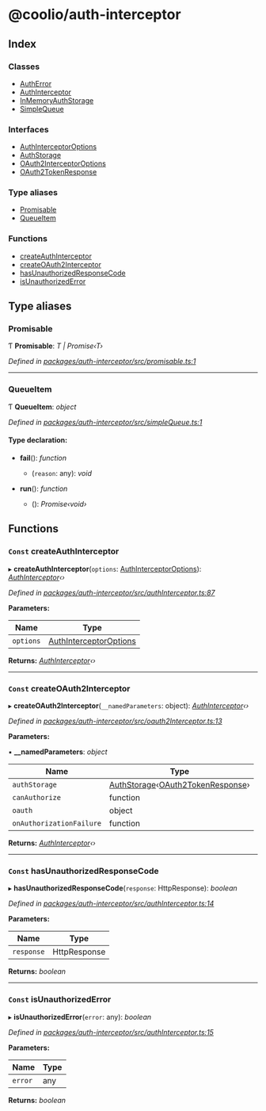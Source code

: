 # @coolio/auth-interceptor

## Index

### Classes

* [AuthError](classes/autherror.md)
* [AuthInterceptor](classes/authinterceptor.md)
* [InMemoryAuthStorage](classes/inmemoryauthstorage.md)
* [SimpleQueue](classes/simplequeue.md)

### Interfaces

* [AuthInterceptorOptions](interfaces/authinterceptoroptions.md)
* [AuthStorage](interfaces/authstorage.md)
* [OAuth2InterceptorOptions](interfaces/oauth2interceptoroptions.md)
* [OAuth2TokenResponse](interfaces/oauth2tokenresponse.md)

### Type aliases

* [Promisable](README.md#promisable)
* [QueueItem](README.md#queueitem)

### Functions

* [createAuthInterceptor](README.md#const-createauthinterceptor)
* [createOAuth2Interceptor](README.md#const-createoauth2interceptor)
* [hasUnauthorizedResponseCode](README.md#const-hasunauthorizedresponsecode)
* [isUnauthorizedError](README.md#const-isunauthorizederror)

## Type aliases

###  Promisable

Ƭ **Promisable**: *T | Promise‹T›*

*Defined in [packages/auth-interceptor/src/promisable.ts:1](https://github.com/headline-1/coolio/blob/420fd1d/packages/auth-interceptor/src/promisable.ts#L1)*

___

###  QueueItem

Ƭ **QueueItem**: *object*

*Defined in [packages/auth-interceptor/src/simpleQueue.ts:1](https://github.com/headline-1/coolio/blob/420fd1d/packages/auth-interceptor/src/simpleQueue.ts#L1)*

#### Type declaration:

* **fail**(): *function*

  * (`reason`: any): *void*

* **run**(): *function*

  * (): *Promise‹void›*

## Functions

### `Const` createAuthInterceptor

▸ **createAuthInterceptor**(`options`: [AuthInterceptorOptions](interfaces/authinterceptoroptions.md)): *[AuthInterceptor](classes/authinterceptor.md)‹›*

*Defined in [packages/auth-interceptor/src/authInterceptor.ts:87](https://github.com/headline-1/coolio/blob/420fd1d/packages/auth-interceptor/src/authInterceptor.ts#L87)*

**Parameters:**

Name | Type |
------ | ------ |
`options` | [AuthInterceptorOptions](interfaces/authinterceptoroptions.md) |

**Returns:** *[AuthInterceptor](classes/authinterceptor.md)‹›*

___

### `Const` createOAuth2Interceptor

▸ **createOAuth2Interceptor**(`__namedParameters`: object): *[AuthInterceptor](classes/authinterceptor.md)‹›*

*Defined in [packages/auth-interceptor/src/oauth2Interceptor.ts:13](https://github.com/headline-1/coolio/blob/420fd1d/packages/auth-interceptor/src/oauth2Interceptor.ts#L13)*

**Parameters:**

▪ **__namedParameters**: *object*

Name | Type |
------ | ------ |
`authStorage` | [AuthStorage](interfaces/authstorage.md)‹[OAuth2TokenResponse](interfaces/oauth2tokenresponse.md)› |
`canAuthorize` | function |
`oauth` | object |
`onAuthorizationFailure` | function |

**Returns:** *[AuthInterceptor](classes/authinterceptor.md)‹›*

___

### `Const` hasUnauthorizedResponseCode

▸ **hasUnauthorizedResponseCode**(`response`: HttpResponse): *boolean*

*Defined in [packages/auth-interceptor/src/authInterceptor.ts:14](https://github.com/headline-1/coolio/blob/420fd1d/packages/auth-interceptor/src/authInterceptor.ts#L14)*

**Parameters:**

Name | Type |
------ | ------ |
`response` | HttpResponse |

**Returns:** *boolean*

___

### `Const` isUnauthorizedError

▸ **isUnauthorizedError**(`error`: any): *boolean*

*Defined in [packages/auth-interceptor/src/authInterceptor.ts:15](https://github.com/headline-1/coolio/blob/420fd1d/packages/auth-interceptor/src/authInterceptor.ts#L15)*

**Parameters:**

Name | Type |
------ | ------ |
`error` | any |

**Returns:** *boolean*
